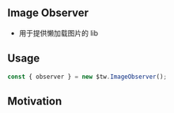 ## Image Observer

- 用于提供懒加载图片的 lib

## Usage

```js
const { observer } = new $tw.ImageObserver();
```

## Motivation
